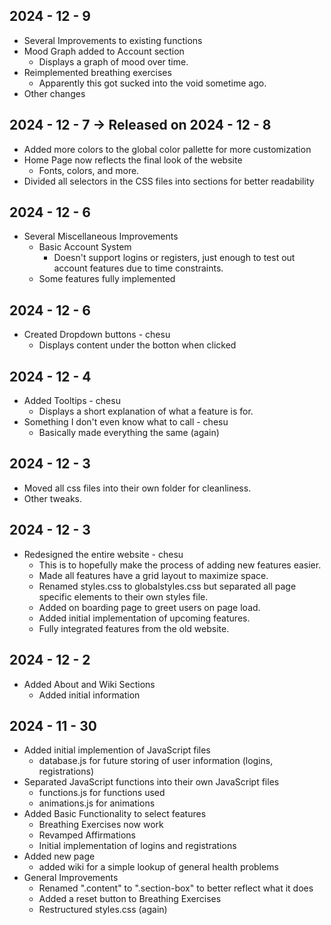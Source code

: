 ## 2024 - 12 - 9
- Several Improvements to existing functions
- Mood Graph added to Account section
    - Displays a graph of mood over time.
- Reimplemented breathing exercises
    - Apparently this got sucked into the void sometime ago.
- Other changes

## 2024 - 12 - 7 -> Released on 2024 - 12 - 8
- Added more colors to the global color pallette for more customization
- Home Page now reflects the final look of the website
    - Fonts, colors, and more.
- Divided all selectors in the CSS files into sections for better readability

## 2024 - 12 - 6
- Several Miscellaneous Improvements
    - Basic Account System
        - Doesn't support logins or registers, just enough
        to test out account features due to time constraints.
    - Some features fully implemented

## 2024 - 12 - 6
- Created Dropdown buttons - chesu
    - Displays content under the botton when clicked

## 2024 - 12 - 4
- Added Tooltips - chesu
    - Displays a short explanation of what a feature is for.
- Something I don't even know what to call - chesu
    - Basically made everything the same (again)

## 2024 - 12 - 3
- Moved all css files into their own folder for cleanliness.
- Other tweaks.

## 2024 - 12 - 3
- Redesigned the entire website - chesu
    - This is to hopefully make the process of adding new features easier.
    - Made all features have a grid layout to maximize space.
    - Renamed styles.css to globalstyles.css but separated all page specific
    elements to their own styles file.
    - Added on boarding page to greet users on page load.
    - Added initial implementation of upcoming features.
    - Fully integrated features from the old website.

## 2024 - 12 - 2
- Added About and Wiki Sections
    - Added initial information

## 2024 - 11 - 30
- Added initial implemention of JavaScript files
    - database.js for future storing of user information (logins, registrations)
- Separated JavaScript functions into their own JavaScript files
    - functions.js for functions used
    - animations.js for animations
- Added Basic Functionality to select features
    - Breathing Exercises now work
    - Revamped Affirmations
    - Initial implementation of logins and registrations
- Added new page
    - added wiki for a simple lookup of general health problems
- General Improvements
    - Renamed ".content" to ".section-box" to better reflect what it does
    - Added a reset button to Breathing Exercises
    - Restructured styles.css (again)